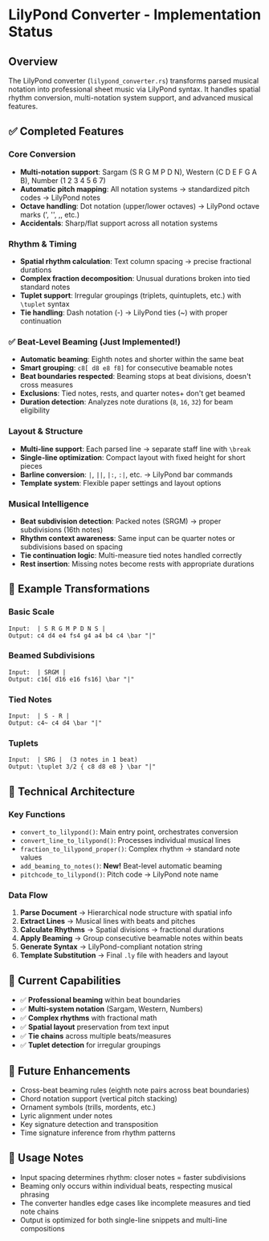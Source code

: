 # LilyPond Converter - Implementation Status

## Overview
The LilyPond converter (`lilypond_converter.rs`) transforms parsed musical notation into professional sheet music via LilyPond syntax. It handles spatial rhythm conversion, multi-notation system support, and advanced musical features.

## ✅ Completed Features

### Core Conversion
- **Multi-notation support**: Sargam (S R G M P D N), Western (C D E F G A B), Number (1 2 3 4 5 6 7)
- **Automatic pitch mapping**: All notation systems → standardized pitch codes → LilyPond notes
- **Octave handling**: Dot notation (upper/lower octaves) → LilyPond octave marks (', '', ,, etc.)
- **Accidentals**: Sharp/flat support across all notation systems

### Rhythm & Timing
- **Spatial rhythm calculation**: Text column spacing → precise fractional durations
- **Complex fraction decomposition**: Unusual durations broken into tied standard notes
- **Tuplet support**: Irregular groupings (triplets, quintuplets, etc.) with `\tuplet` syntax
- **Tie handling**: Dash notation (-) → LilyPond ties (~) with proper continuation

### ✅ **Beat-Level Beaming** (Just Implemented!)
- **Automatic beaming**: Eighth notes and shorter within the same beat
- **Smart grouping**: `c8[ d8 e8 f8]` for consecutive beamable notes
- **Beat boundaries respected**: Beaming stops at beat divisions, doesn't cross measures
- **Exclusions**: Tied notes, rests, and quarter notes+ don't get beamed
- **Duration detection**: Analyzes note durations (`8`, `16`, `32`) for beam eligibility

### Layout & Structure
- **Multi-line support**: Each parsed line → separate staff line with `\break`
- **Single-line optimization**: Compact layout with fixed height for short pieces
- **Barline conversion**: `|`, `||`, `|:`, `:|`, etc. → LilyPond bar commands
- **Template system**: Flexible paper settings and layout options

### Musical Intelligence
- **Beat subdivision detection**: Packed notes (SRGM) → proper subdivisions (16th notes)
- **Rhythm context awareness**: Same input can be quarter notes or subdivisions based on spacing
- **Tie continuation logic**: Multi-measure tied notes handled correctly
- **Rest insertion**: Missing notes become rests with appropriate durations

## 🎼 Example Transformations

### Basic Scale
```
Input:  | S R G M P D N S |
Output: c4 d4 e4 fs4 g4 a4 b4 c4 \bar "|"
```

### Beamed Subdivisions  
```
Input:  | SRGM |
Output: c16[ d16 e16 fs16] \bar "|"
```

### Tied Notes
```
Input:  | S - R |
Output: c4~ c4 d4 \bar "|"
```

### Tuplets
```
Input:  | SRG |  (3 notes in 1 beat)
Output: \tuplet 3/2 { c8 d8 e8 } \bar "|"
```

## 🔧 Technical Architecture

### Key Functions
- `convert_to_lilypond()`: Main entry point, orchestrates conversion
- `convert_line_to_lilypond()`: Processes individual musical lines
- `fraction_to_lilypond_proper()`: Complex rhythm → standard note values
- `add_beaming_to_notes()`: **New!** Beat-level automatic beaming
- `pitchcode_to_lilypond()`: Pitch code → LilyPond note name

### Data Flow
1. **Parse Document** → Hierarchical node structure with spatial info
2. **Extract Lines** → Musical lines with beats and pitches
3. **Calculate Rhythms** → Spatial divisions → fractional durations  
4. **Apply Beaming** → Group consecutive beamable notes within beats
5. **Generate Syntax** → LilyPond-compliant notation string
6. **Template Substitution** → Final `.ly` file with headers and layout

## 🎯 Current Capabilities
- ✅ **Professional beaming** within beat boundaries
- ✅ **Multi-system notation** (Sargam, Western, Numbers)
- ✅ **Complex rhythms** with fractional math
- ✅ **Spatial layout** preservation from text input
- ✅ **Tie chains** across multiple beats/measures
- ✅ **Tuplet detection** for irregular groupings

## 🔮 Future Enhancements
- Cross-beat beaming rules (eighth note pairs across beat boundaries)
- Chord notation support (vertical pitch stacking)
- Ornament symbols (trills, mordents, etc.)
- Lyric alignment under notes
- Key signature detection and transposition
- Time signature inference from rhythm patterns

## 📝 Usage Notes
- Input spacing determines rhythm: closer notes = faster subdivisions
- Beaming only occurs within individual beats, respecting musical phrasing
- The converter handles edge cases like incomplete measures and tied note chains
- Output is optimized for both single-line snippets and multi-line compositions